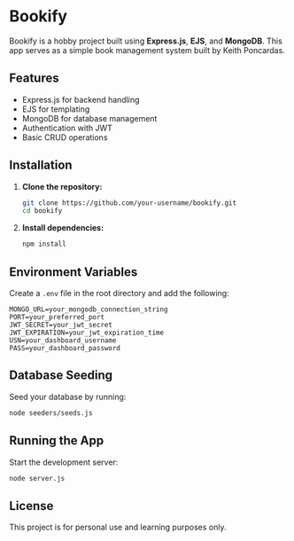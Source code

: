 # Bookify

Bookify is a hobby project built using **Express.js**, **EJS**, and **MongoDB**. This app serves as a simple book management system built by Keith Poncardas.

## Features
- Express.js for backend handling
- EJS for templating
- MongoDB for database management
- Authentication with JWT
- Basic CRUD operations

## Installation
1. **Clone the repository:**
   ```sh
   git clone https://github.com/your-username/bookify.git
   cd bookify
   ```
2. **Install dependencies:**
   ```sh
   npm install
   ```

## Environment Variables
Create a `.env` file in the root directory and add the following:

```
MONGO_URL=your_mongodb_connection_string
PORT=your_preferred_port
JWT_SECRET=your_jwt_secret
JWT_EXPIRATION=your_jwt_expiration_time
USN=your_dashboard_username
PASS=your_dashboard_password
```

## Database Seeding
Seed your database by running:
```sh
node seeders/seeds.js
```

## Running the App
Start the development server:
```sh
node server.js
```

## License
This project is for personal use and learning purposes only.

